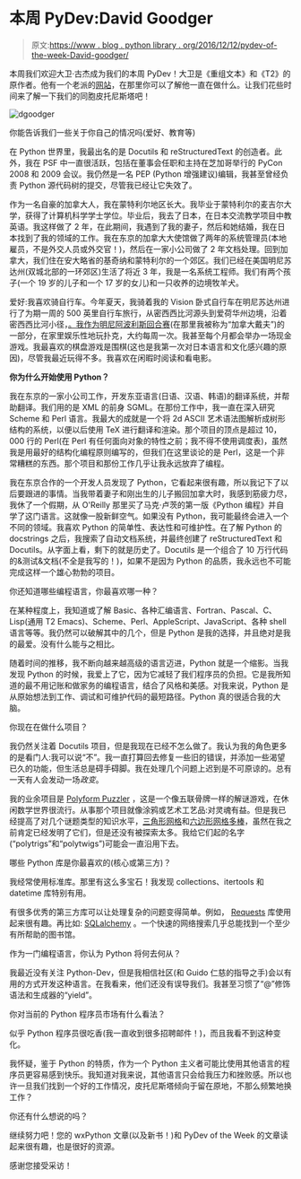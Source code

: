 # 本周 PyDev:David Goodger

> 原文:[https://www . blog . python library . org/2016/12/12/pydev-of-the-week-David-goodger/](https://www.blog.pythonlibrary.org/2016/12/12/pydev-of-the-week-david-goodger/)

本周我们欢迎大卫·古杰成为我们的本周 PyDev！大卫是《重组文本》和《T2》的原作者。他有一个老派的[网站](http://python.net/crew/goodger/)，在那里你可以了解他一直在做什么。让我们花些时间来了解一下我们的同胞皮托尼斯塔吧！

![dgoodger](../Images/4d9072bf6efc638e11916f399306a9b2.png)

你能告诉我们一些关于你自己的情况吗(爱好、教育等)

在 Python 世界里，我最出名的是 Docutils 和 reStructuredText 的创造者。此外，我在 PSF 中一直很活跃，包括在董事会任职和主持在芝加哥举行的 PyCon 2008 和 2009 会议。我仍然是一名 PEP (Python 增强建议)编辑，我甚至曾经负责 Python 源代码树的提交，尽管我已经让它失效了。

作为一名自豪的加拿大人，我在蒙特利尔地区长大。我毕业于蒙特利尔的麦吉尔大学，获得了计算机科学学士学位。毕业后，我去了日本，在日本交流教学项目中教英语。我这样做了 2 年，在此期间，我遇到了我的妻子，然后和她结婚，我在日本找到了我的领域的工作。我在东京的加拿大大使馆做了两年的系统管理员(本地雇员，不是外交人员或外交官！)，然后在一家小公司做了 2 年文档处理。回到加拿大，我们住在安大略省的基奇纳和蒙特利尔的一个郊区。我们已经在美国明尼苏达州(双城北部的一环郊区)生活了将近 3 年，我是一名系统工程师。我们有两个孩子(一个 19 岁的儿子和一个 17 岁的女儿)和一只收养的边境牧羊犬。

爱好:我喜欢骑自行车。今年夏天，我骑着我的 Vision 卧式自行车在明尼苏达州进行了为期一周的 500 英里自行车旅行，从密西西比河源头到爱荷华州边境，沿着密西西比河小径，[。我作为](https://www.flickr.com/photos/wahooadventures/28388988606/in/album-72157668383465714/)[明尼阿波利斯回合赛](http://www.meetup.com/Minneapolis-Rounders/)(在那里我被称为“加拿大戴夫”)的一部分，在家里娱乐性地玩扑克，大约每周一次。我甚至每个月都会举办一场现金游戏。我最喜欢的棋盘游戏是围棋(这也是我第一次对日本语言和文化感兴趣的原因)，尽管我最近玩得不多。我喜欢在闲暇时阅读和看电影。

**你为什么开始使用 Python？**

我在东京的一家小公司工作，开发东亚语言(日语、汉语、韩语)的翻译系统，并帮助翻译。我们用的是 XML 的前身 SGML。在那份工作中，我一直在深入研究 Scheme 和 Perl 语言。我最大的成就是一个将 2d ASCII 艺术语法图解析成树形结构的系统，以便以后使用 TeX 进行翻译和渲染。那个项目的顶点是超过 10，000 行的 Perl(在 Perl 有任何面向对象的特性之前；我不得不使用调度表)，虽然我是用最好的结构化编程原则编写的，但我们在这里谈论的是 Perl，这是一个非常糟糕的东西。那个项目和那份工作几乎让我永远放弃了编程。

我在东京合作的一个开发人员发现了 Python，它看起来很有趣，所以我记下了以后要跟进的事情。当我带着妻子和刚出生的儿子搬回加拿大时，我感到筋疲力尽，我休了一个假期，从 O'Reilly 那里买了马克·卢茨的第一版《Python 编程》并自学了这门语言。这就像一股新鲜空气。如果没有 Python，我可能最终会进入一个不同的领域。我喜欢 Python 的简单性、表达性和可维护性。在了解 Python 的 docstrings 之后，我搜索了自动文档系统，并最终创建了 reStructuredText 和 Docutils。从字面上看，剩下的就是历史了。Docutils 是一个组合了 10 万行代码的&测试&文档(不全是我写的！)，如果不是因为 Python 的品质，我永远也不可能完成这样一个雄心勃勃的项目。

你还知道哪些编程语言，你最喜欢哪一种？

在某种程度上，我知道或了解 Basic、各种汇编语言、Fortran、Pascal、C、Lisp(通用 T2 Emacs)、Scheme、Perl、AppleScript、JavaScript、各种 shell 语言等等。我仍然可以破解其中的几个，但是 Python 是我的选择，并且绝对是我的最爱。没有什么能与之相比。

随着时间的推移，我不断向越来越高级的语言迈进，Python 就是一个缩影。当我发现 Python 的时候，我爱上了它，因为它减轻了我们程序员的负担。它是我所知道的最不用记账和做家务的编程语言，结合了风格和美感。对我来说，Python 是从原始想法到工作、调试和可维护代码的最短路径。Python 真的很适合我的大脑。

你现在在做什么项目？

我仍然关注着 Docutils 项目，但是我现在已经不怎么做了。我认为我的角色更多的是看门人:我可以说“不”。我一直打算回去修复一些旧的错误，并添加一些渴望已久的功能，但生活总是碍手碍脚。我在处理几个问题上迟到是不可原谅的。总有一天有人会发动一场*政变*。

我的业余项目是 [Polyform Puzzler](http://puzzler.sf.net) ，这是一个像五联骨牌一样的解谜游戏，在休闲数学世界很流行。从事那个项目就像涂鸦或艺术工艺品:对灵魂有益。但是我已经提高了对几个谜题类型的知识水平，[三角形网格](http://puzzler.sourceforge.net/docs/polytrigs.html)和[六边形网格多棒](http://puzzler.sourceforge.net/docs/polytwigs.html)，虽然在我之前肯定已经发明了它们，但是还没有被探索太多。我给它们起的名字(“polytrigs”和“polytwigs”)可能会一直沿用下去。

哪些 Python 库是你最喜欢的(核心或第三方)？

我经常使用标准库。那里有这么多宝石！我发现 collections、itertools 和 datetime 库特别有用。

有很多优秀的第三方库可以让处理复杂的问题变得简单。例如， [Requests](http://docs.python-requests.org/) 库使用起来很有趣。再比如: [SQLalchemy](http://www.sqlalchemy.org/) 。一个快速的网络搜索几乎总能找到一个至少有所帮助的图书馆。

作为一门编程语言，你认为 Python 将何去何从？

我最近没有关注 Python-Dev，但是我相信社区(和 Guido 仁慈的指导之手)会以有用的方式开发这种语言。在我看来，他们还没有误导我们。我甚至习惯了“@”修饰语法和生成器的“yield”。

你对当前的 Python 程序员市场有什么看法？

似乎 Python 程序员很吃香(我一直收到很多招聘邮件！)，而且我看不到这种变化。

我怀疑，鉴于 Python 的特质，作为一个 Python 主义者可能比使用其他语言的程序员更容易感到快乐。我知道对我来说，其他语言只会给我压力和挫败感。所以也许一旦我们找到一个好的工作情况，皮托尼斯塔倾向于留在原地，不那么频繁地换工作？

你还有什么想说的吗？

继续努力吧！您的 wxPython 文章(以及新书！)和 PyDev of the Week 的文章读起来很有趣，也是很好的资源。

感谢您接受采访！